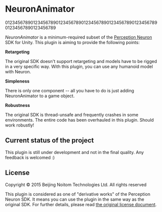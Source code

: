 NeuronAnimator
==============

01234567890123456789012345678901234567890123456789012345678901234567890123456789

*NeuronAnimator* is a minimum-required subset of the [Perception Neuron][Neuron]
SDK for Unity. This plugin is aiming to provide the following points:

**Retargeting**

The original SDK doesn't support retargeting and models have to be rigged in a
very specific way. With this plugin, you can use any humanoid model with Neuron.

**Simpleness**

There is only one component -- all you have to do is just adding NeuronAnimator
to a game object.

**Robustness**

The original SDK is thread-unsafe and frequently crashes in some environments.
The entire code has been overhauled in this plugin. Should work robustly!

Current status of the project
-----------------------------

This plugin is still under development and not in the final quality. Any feedback
is welcomed :)

License
-------

Copyright © 2015  Beijing Noitom Technologies Ltd. All rights reserved

This plugin is considered as one of "derivative works" of the Perception Neuron
SDK. It means you can use the plugin in the same way as the original SDK. For
further details, please read [the original license document][License].

[Neuron]: https://neuronmocap.com/software/unity-sdk
[License]: https://github.com/keijiro/NeuronAnimator/blob/master/Assets/Neuron/LICENSE.pdf
